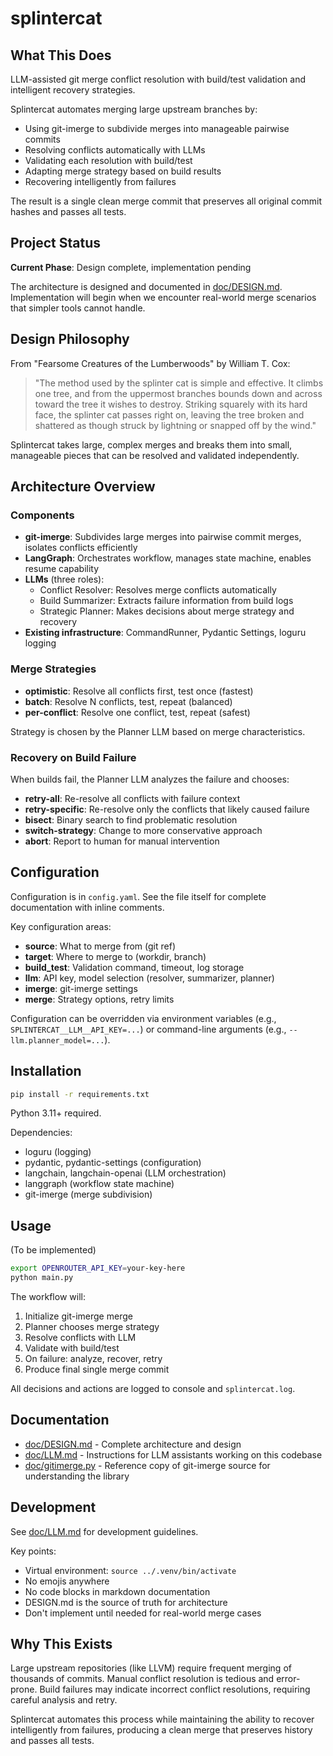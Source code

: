 # splintercat

## What This Does

LLM-assisted git merge conflict resolution with build/test validation and intelligent recovery strategies.

Splintercat automates merging large upstream branches by:
- Using git-imerge to subdivide merges into manageable pairwise commits
- Resolving conflicts automatically with LLMs
- Validating each resolution with build/test
- Adapting merge strategy based on build results
- Recovering intelligently from failures

The result is a single clean merge commit that preserves all original commit hashes and passes all tests.

## Project Status

**Current Phase**: Design complete, implementation pending

The architecture is designed and documented in [doc/DESIGN.md](doc/DESIGN.md). Implementation will begin when we encounter real-world merge scenarios that simpler tools cannot handle.

## Design Philosophy

From "Fearsome Creatures of the Lumberwoods" by William T. Cox:

> "The method used by the splinter cat is simple and effective. It climbs one tree, and from the uppermost branches bounds down and across toward the tree it wishes to destroy. Striking squarely with its hard face, the splinter cat passes right on, leaving the tree broken and shattered as though struck by lightning or snapped off by the wind."

Splintercat takes large, complex merges and breaks them into small, manageable pieces that can be resolved and validated independently.

## Architecture Overview

### Components

- **git-imerge**: Subdivides large merges into pairwise commit merges, isolates conflicts efficiently
- **LangGraph**: Orchestrates workflow, manages state machine, enables resume capability
- **LLMs** (three roles):
  - Conflict Resolver: Resolves merge conflicts automatically
  - Build Summarizer: Extracts failure information from build logs
  - Strategic Planner: Makes decisions about merge strategy and recovery
- **Existing infrastructure**: CommandRunner, Pydantic Settings, loguru logging

### Merge Strategies

- **optimistic**: Resolve all conflicts first, test once (fastest)
- **batch**: Resolve N conflicts, test, repeat (balanced)
- **per-conflict**: Resolve one conflict, test, repeat (safest)

Strategy is chosen by the Planner LLM based on merge characteristics.

### Recovery on Build Failure

When builds fail, the Planner LLM analyzes the failure and chooses:
- **retry-all**: Re-resolve all conflicts with failure context
- **retry-specific**: Re-resolve only the conflicts that likely caused failure
- **bisect**: Binary search to find problematic resolution
- **switch-strategy**: Change to more conservative approach
- **abort**: Report to human for manual intervention

## Configuration

Configuration is in `config.yaml`. See the file itself for complete documentation with inline comments.

Key configuration areas:
- **source**: What to merge from (git ref)
- **target**: Where to merge to (workdir, branch)
- **build_test**: Validation command, timeout, log storage
- **llm**: API key, model selection (resolver, summarizer, planner)
- **imerge**: git-imerge settings
- **merge**: Strategy options, retry limits

Configuration can be overridden via environment variables (e.g., `SPLINTERCAT__LLM__API_KEY=...`) or command-line arguments (e.g., `--llm.planner_model=...`).

## Installation

```bash
pip install -r requirements.txt
```

Python 3.11+ required.

Dependencies:
- loguru (logging)
- pydantic, pydantic-settings (configuration)
- langchain, langchain-openai (LLM orchestration)
- langgraph (workflow state machine)
- git-imerge (merge subdivision)

## Usage

(To be implemented)

```bash
export OPENROUTER_API_KEY=your-key-here
python main.py
```

The workflow will:
1. Initialize git-imerge merge
2. Planner chooses merge strategy
3. Resolve conflicts with LLM
4. Validate with build/test
5. On failure: analyze, recover, retry
6. Produce final single merge commit

All decisions and actions are logged to console and `splintercat.log`.

## Documentation

- [doc/DESIGN.md](doc/DESIGN.md) - Complete architecture and design
- [doc/LLM.md](doc/LLM.md) - Instructions for LLM assistants working on this codebase
- [doc/gitimerge.py](doc/gitimerge.py) - Reference copy of git-imerge source for understanding the library

## Development

See [doc/LLM.md](doc/LLM.md) for development guidelines.

Key points:
- Virtual environment: `source ../.venv/bin/activate`
- No emojis anywhere
- No code blocks in markdown documentation
- DESIGN.md is the source of truth for architecture
- Don't implement until needed for real-world merge cases

## Why This Exists

Large upstream repositories (like LLVM) require frequent merging of thousands of commits. Manual conflict resolution is tedious and error-prone. Build failures may indicate incorrect conflict resolutions, requiring careful analysis and retry.

Splintercat automates this process while maintaining the ability to recover intelligently from failures, producing a clean merge that preserves history and passes all tests.